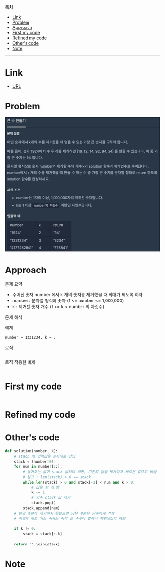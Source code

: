 **목차**

- [Link](#link)
- [Problem](#problem)
- [Approach](#approach)
- [First my code](#first-my-code)
- [Refined my code](#refined-my-code)
- [Other's code](#others-code)
- [Note](#note)

---

# Link

- [URL](https://programmers.co.kr/learn/courses/30/lessons/42883)

# Problem

![](/.uploads/2021-08-16-17-04-30.png)

# Approach

문제 요약

- 주어진 숫자 number 에서 k 개의 숫자를 제거했을 때 최대가 되도록 하라
- number : 문자열 형식의 숫자 (1 <= number <= 1,000,000)
- k : 제거할 숫자 개수 (1 <= k < number 의 자릿수)

문제 해석



예제

``` txt
number = 1231234, k = 3


```

로직

``` txt

```

로직 적용한 예제

``` txt

```

# First my code

``` py

```

# Refined my code

# Other's code

``` py
def solution(number, k):
    # stack 에 입력값을 순서대로 삽입
    stack = [number[0]]
    for num in number[1:]:
        # 들어오는 값이 stack 값보다 크면, 기존의 값을 제거하고 새로운 값으로 바꿈
        # 참고 : len(stack) > 0 == stack
        while len(stack) > 0 and stack[-1] < num and k > 0:
            # 값을 한 개 뺌
            k -= 1
            # 기존 stack 값 제거
            stack.pop()
        stack.append(num)
    # 만일 충분히 제거하지 못했으면 남은 부분은 단순하게 삭제
    # 이렇게 해도 되는 이유는 이미 큰 수부터 앞에서 채워넣었기 때문
    
    if k != 0:
        stack = stack[:-k]
    
    return ''.join(stack)
```

# Note